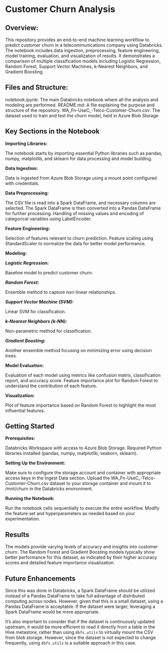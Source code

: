 # Customer Churn Analysis
## Overview:
This repository provides an end-to-end machine learning workflow to predict customer churn in a telecommunications company using Databricks. The notebook includes data ingestion, preprocessing, feature engineering, model training, evaluation, and visualization of results. It demonstrates a comparison of multiple classification models including Logistic Regression, Random Forest, Support Vector Machines, k-Nearest Neighbors, and Gradient Boosting.

## Files and Structure:
notebook.ipynb: The main Databricks notebook where all the analysis and modeling are performed.
README.md: A file explaining the purpose and structure of the repository.
WA_Fn-UseC_-Telco-Customer-Churn.csv: The dataset used to train and test the churn model, held in Azure Blob Storage

## Key Sections in the Notebook

**Importing Libraries:** 

The notebook starts by importing essential Python libraries such as pandas, numpy, matplotlib, and sklearn for data processing and model building.

**Data Ingestion:** 

Data is ingested from Azure Blob Storage using a mount point configured with credentials. 

**Data Preprocessing:**

The CSV file is read into a Spark DataFrame, and necessary columns are selected.
The Spark DataFrame is then converted into a Pandas DataFrame for further processing.
Handling of missing values and encoding of categorical variables using LabelEncoder.

**Feature Engineering:**

Selection of features relevant to churn prediction.
Feature scaling using StandardScaler to normalize the data for better model performance.

**Modeling:**

***Logistic Regression:*** 

Baseline model to predict customer churn.

***Random Forest:***

Ensemble method to capture non-linear relationships.

***Support Vector Machine (SVM):***

Linear SVM for classification.

***k-Nearest Neighbors (k-NN):***

Non-parametric method for classification.

***Gradient Boosting:***

Another ensemble method focusing on minimizing error using decision trees.

**Model Evaluation:**

Evaluation of each model using metrics like confusion matrix, classification report, and accuracy score.
Feature importance plot for Random Forest to understand the contribution of each feature.

**Visualization:**

Plot of feature importance based on Random Forest to highlight the most influential features.


## Getting Started

**Prerequisites:**

Databricks Workspace with access to Azure Blob Storage.
Required Python libraries installed (pandas, numpy, matplotlib, seaborn, sklearn).

**Setting Up the Environment:**

Make sure to configure the storage account and container with appropriate access keys in the Ingest Data section.
Upload the WA_Fn-UseC_-Telco-Customer-Churn.csv dataset to your storage container and mount it to /mnt/churn in the Databricks environment.


**Running the Notebook:**

Run the notebook cells sequentially to execute the entire workflow.
Modify the feature set and hyperparameters as needed based on your experimentation.


## Results

The models provide varying levels of accuracy and insights into customer churn. The Random Forest and Gradient Boosting models typically show better performance for this dataset, as indicated by their higher accuracy scores and detailed feature importance visualization.

## Future Enhancements

Since this was done in Databricks, a Spark DataFrame should be utilized instead of a Pandas DataFrame to take full advantage of distributed computing across nodes. However, given that this is a small dataset, using a Pandas DataFrame is acceptable. If the dataset were larger, leveraging a Spark DataFrame would be more appropriate.

It’s also important to consider that if the dataset is continuously updated upstream, it would be more efficient to read it directly from a table in the Hive metastore, rather than using `dbfs.utils` to virtually mount the CSV from blob storage. However, since the dataset is not expected to change frequently, using `dbfs.utils` is a suitable approach in this case.
